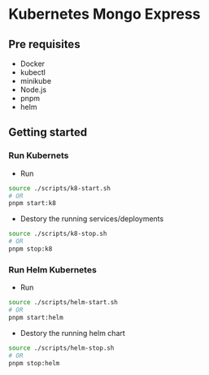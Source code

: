 # Kubernetes Mongo Express

## Pre requisites

- Docker
- kubectl
- minikube
- Node.js
- pnpm
- helm

## Getting started

### Run Kubernets

- Run

```bash
source ./scripts/k8-start.sh
# OR
pnpm start:k8
```

- Destory the running services/deployments

```bash
source ./scripts/k8-stop.sh
# OR
pnpm stop:k8
```

### Run Helm Kubernetes

- Run

```bash
source ./scripts/helm-start.sh
# OR
pnpm start:helm

```

- Destory the running helm chart

```bash
source ./scripts/helm-stop.sh
# OR
pnpm stop:helm
```
